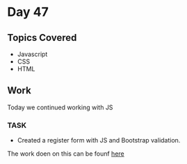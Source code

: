 # Day 47

## Topics Covered

- Javascript
- CSS
- HTML

## Work

Today we continued working with JS

### TASK

- Created a register form with JS and Bootstrap validation.

The work doen on this can be founf [here](./Morning%20Session/Register/)
